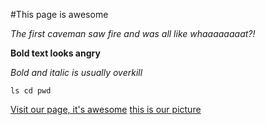 #This page is awesome

*The first caveman saw fire and was all like whaaaaaaaat?!*

**Bold text looks angry**

_Bold and italic is usually overkill_

`ls cd pwd`

[Visit our page, it's awesome](https://github.com/jamesboyd2008/phase-0-gps-1/blob/master/awesome_page.md)
[this is our picture](https://github.com/jamesboyd2008/phase-0-gps-1/picture)